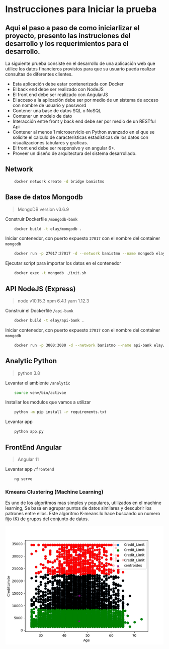 # Instrucciones para Iniciar la prueba
Aqui el paso a paso de como iniciarlizar el proyecto,
presento las instruciones del desarrollo y los requerimientos para el desarrollo.
---

La siguiente prueba consiste en el desarrollo de una aplicación web que utilice los
datos financieros provistos para que su usuario pueda realizar consultas de
diferentes clientes.

* Esta aplicación debe estar contenerizada con Docker
* El back end debe ser realizado con NodeJS
* El front end debe ser realizado con AngularJS
* El acceso a la aplicación debe ser por medio de un sistema de acceso con nombre de usuario y password
* Contener una base de datos SQL o NoSQL
* Contener un modelo de dato
* Interacción entre front y back end debe ser por medio de un RESTful Api
* Contener al menos 1 microservicio en Python avanzado en el que se solicite el calculo de características estadísticas de los datos con visualizaciones tabulares y graficas.
* El front end debe ser responsivo y en angular 6+.
* Proveer un diseño de arquitectura del sistema desarrollado.

## Network
```sh
    docker network create -d bridge banistmo
```

## Base de datos Mongodb

> MongoDB version v3.6.9

Construir Dockerfile `/mongodb-bank`
```sh
    docker build -t elay/mongodb .    
```
Iniciar contenedor, con puerto expuesto `27017` con el nombre del container `mongodb`
```sh
    docker run -p 27017:27017 -d --network banistmo --name mongodb elay/mongodb
```
Ejecutar script para importar los datos en el contenedor
```sh
    docker exec -t mongodb ./init.sh
```

## API NodeJS (Express)
> node v10.15.3
> npm 6.4.1
> yarn 1.12.3

Construir el Dockerfile `/api-bank`
```sh
    docker build -t elay/api-bank .
```
Iniciar contenedor, con puerto expuesto `27017` con el nombre del container `mongodb`
```sh
    docker run -p 3000:3000 -d --network banistmo --name api-bank elay/api-bank
```

## Analytic Python
> python 3.8

Levantar el ambiente `/analytic`
```sh
    source venv/bin/activae
```
Installar los modulos que vamos a utilizar
```sh
    python -m pip install -r requirements.txt
```
Levantar app
```sh
    python app.py
```

## FrontEnd Angular
> Angular 11

Levantar app `/frontend`
```sh
    ng serve
```

### Kmeans Clustering (Machine Learning)
Es uno de los algoritmos mas simples y populares, utilizados en el machine learning, 
Se basa en agrupar puntos de datos similares y descubrir los patrones entre ellos.
Este algoritmo K-means lo hace buscando un numero fijo (K) de grupos del conjunto de datos.

![](https://github.com/SettleValley/analista-desarrollador-test/blob/main/analytic/app/cluster.png)